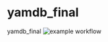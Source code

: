 # yamdb_final
yamdb_final
![example workflow](https://github.com/serebrennikovalexander/yamdb_final/actions/workflows/yamdb_workflow.yml/badge.svg)